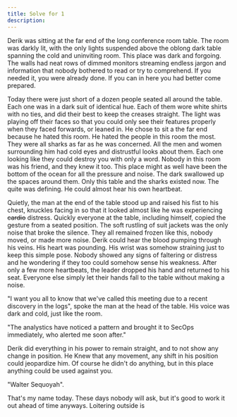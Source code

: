```yaml
---
title: Solve for 1
description: 
---
```


Derik was sitting at the far end of the long conference room table. The room was darkly lit, with the only lights suspended above the oblong dark table spanning the cold and uninviting room. This place was dark and forgoing. The walls had neat rows of dimmed monitors streaming endless jargon and information that nobody bothered to read or try to comprehend. If you needed it, you were already done. If you can in here you had better come prepared.

Today there were just short of a dozen people seated all around the table. Each one was in a dark suit of identical hue. Each of them wore white shirts with no ties, and did their best to keep the creases straight. The light was playing off their faces so that you could only see their features properly when they faced forwards, or leaned in. He chose to sit a the far end because he hated this room. He hated the people in this room the most. They were all sharks as far as he was concerned. All the men and women surrounding him had cold eyes and distrustful looks about them. Each one looking like they could destroy you with only a word. Nobody in this room was his friend, and they knew it too. This place might as well have been the bottom of the ocean for all the pressure and noise. The dark swallowed up the spaces around them. Only this table and the sharks existed now. The quite was defining. He could almost hear his own heartbeat.

Quietly, the man at the end of the table stood up and raised his fist to his chest, knuckles facing in so that it looked almost like he was experiencing ~~cardio~~ distress. Quickly everyone at the table, including himself, copied the gesture from a seated position. The soft rustling of suit jackets was the only noise that broke the silence. They all remained frozen like this, nobody moved, or made more noise. Derik could hear the blood pumping through his veins. His heart was pounding. His wrist was somehow straining just to keep this simple pose. Nobody showed any signs of faltering or distress and he wondering if they too could somehow sense his weakness. After only a few more heartbeats, the leader dropped his hand and returned to his seat. Everyone else simply let their hands fall to the table without making a noise.

"I want you all to know that we've called this meeting due to a recent discovery in the logs", spoke the man at the head of the table. His voice was dark and cold, just like the room.

"The analystics have noticed a pattern and brought it to SecOps immediately, who alerted me soon after."

Derik did everything in his power to remain straight, and to not show any change in position. He Knew that any movement, any shift in his position could jeopardize him. Of course he didn't do anything, but in this place anything could be used against you.


"Walter Sequoyah".

That's my name today. These days nobody will ask, but it's good to work it out ahead of time anyways. Loitering outside is